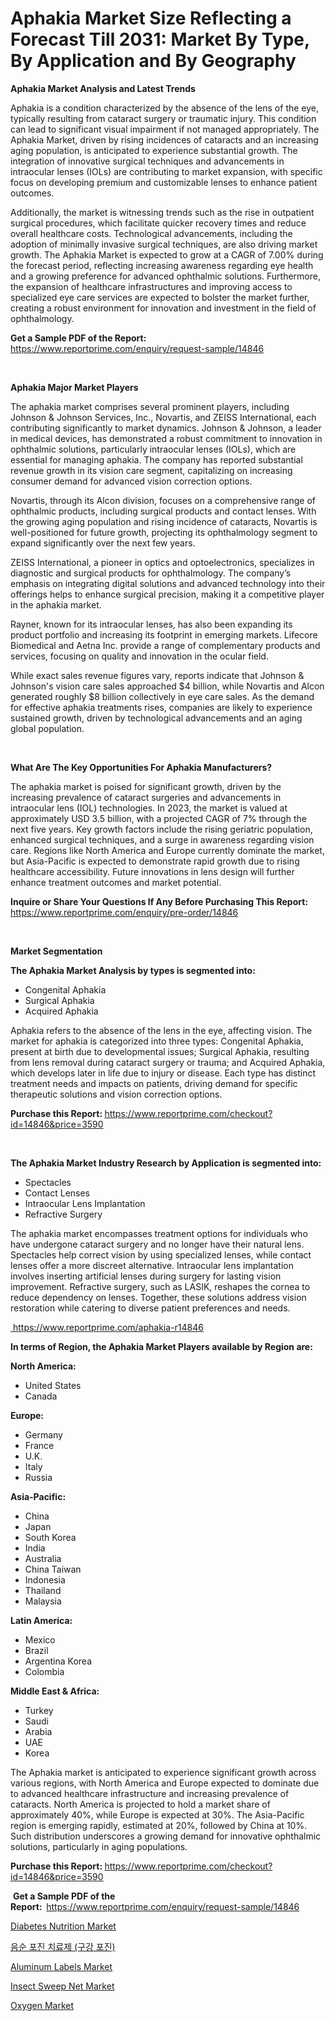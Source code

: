 <p><h1>Aphakia Market Size Reflecting a Forecast Till 2031: Market By Type, By Application and By Geography</h1></p><p><strong>Aphakia Market Analysis and Latest Trends</strong></p>
<p><p>Aphakia is a condition characterized by the absence of the lens of the eye, typically resulting from cataract surgery or traumatic injury. This condition can lead to significant visual impairment if not managed appropriately. The Aphakia Market, driven by rising incidences of cataracts and an increasing aging population, is anticipated to experience substantial growth. The integration of innovative surgical techniques and advancements in intraocular lenses (IOLs) are contributing to market expansion, with specific focus on developing premium and customizable lenses to enhance patient outcomes.</p><p>Additionally, the market is witnessing trends such as the rise in outpatient surgical procedures, which facilitate quicker recovery times and reduce overall healthcare costs. Technological advancements, including the adoption of minimally invasive surgical techniques, are also driving market growth. The Aphakia Market is expected to grow at a CAGR of 7.00% during the forecast period, reflecting increasing awareness regarding eye health and a growing preference for advanced ophthalmic solutions. Furthermore, the expansion of healthcare infrastructures and improving access to specialized eye care services are expected to bolster the market further, creating a robust environment for innovation and investment in the field of ophthalmology.</p></p>
<p><strong>Get a Sample PDF of the Report:&nbsp;</strong> <a href="https://www.reportprime.com/enquiry/request-sample/14846">https://www.reportprime.com/enquiry/request-sample/14846</a></p>
<p>&nbsp;</p>
<p><strong>Aphakia Major Market Players</strong></p>
<p><p>The aphakia market comprises several prominent players, including Johnson & Johnson Services, Inc., Novartis, and ZEISS International, each contributing significantly to market dynamics. Johnson & Johnson, a leader in medical devices, has demonstrated a robust commitment to innovation in ophthalmic solutions, particularly intraocular lenses (IOLs), which are essential for managing aphakia. The company has reported substantial revenue growth in its vision care segment, capitalizing on increasing consumer demand for advanced vision correction options.</p><p>Novartis, through its Alcon division, focuses on a comprehensive range of ophthalmic products, including surgical products and contact lenses. With the growing aging population and rising incidence of cataracts, Novartis is well-positioned for future growth, projecting its ophthalmology segment to expand significantly over the next few years.</p><p>ZEISS International, a pioneer in optics and optoelectronics, specializes in diagnostic and surgical products for ophthalmology. The company’s emphasis on integrating digital solutions and advanced technology into their offerings helps to enhance surgical precision, making it a competitive player in the aphakia market.</p><p>Rayner, known for its intraocular lenses, has also been expanding its product portfolio and increasing its footprint in emerging markets. Lifecore Biomedical and Aetna Inc. provide a range of complementary products and services, focusing on quality and innovation in the ocular field.</p><p>While exact sales revenue figures vary, reports indicate that Johnson & Johnson's vision care sales approached $4 billion, while Novartis and Alcon generated roughly $8 billion collectively in eye care sales. As the demand for effective aphakia treatments rises, companies are likely to experience sustained growth, driven by technological advancements and an aging global population.</p></p>
<p>&nbsp;</p>
<p><strong>What Are The Key Opportunities For Aphakia Manufacturers?</strong></p>
<p><p>The aphakia market is poised for significant growth, driven by the increasing prevalence of cataract surgeries and advancements in intraocular lens (IOL) technologies. In 2023, the market is valued at approximately USD 3.5 billion, with a projected CAGR of 7% through the next five years. Key growth factors include the rising geriatric population, enhanced surgical techniques, and a surge in awareness regarding vision care. Regions like North America and Europe currently dominate the market, but Asia-Pacific is expected to demonstrate rapid growth due to rising healthcare accessibility. Future innovations in lens design will further enhance treatment outcomes and market potential.</p></p>
<p><strong>Inquire or Share Your Questions If Any Before Purchasing This Report:</strong> <a href="https://www.reportprime.com/enquiry/pre-order/14846">https://www.reportprime.com/enquiry/pre-order/14846</a></p>
<p>&nbsp;</p>
<p><strong>Market Segmentation</strong></p>
<p><strong>The Aphakia Market Analysis by types is segmented into:</strong></p>
<p><ul><li>Congenital Aphakia</li><li>Surgical Aphakia</li><li>Acquired Aphakia</li></ul></p>
<p><p>Aphakia refers to the absence of the lens in the eye, affecting vision. The market for aphakia is categorized into three types: Congenital Aphakia, present at birth due to developmental issues; Surgical Aphakia, resulting from lens removal during cataract surgery or trauma; and Acquired Aphakia, which develops later in life due to injury or disease. Each type has distinct treatment needs and impacts on patients, driving demand for specific therapeutic solutions and vision correction options.</p></p>
<p><strong>Purchase this Report:&nbsp;</strong><a href="https://www.reportprime.com/checkout?id=14846&price=3590">https://www.reportprime.com/checkout?id=14846&price=3590</a></p>
<p>&nbsp;</p>
<p><strong>The Aphakia Market Industry Research by Application is segmented into:</strong></p>
<p><ul><li>Spectacles</li><li>Contact Lenses</li><li>Intraocular Lens Implantation</li><li>Refractive Surgery</li></ul></p>
<p><p>The aphakia market encompasses treatment options for individuals who have undergone cataract surgery and no longer have their natural lens. Spectacles help correct vision by using specialized lenses, while contact lenses offer a more discreet alternative. Intraocular lens implantation involves inserting artificial lenses during surgery for lasting vision improvement. Refractive surgery, such as LASIK, reshapes the cornea to reduce dependency on lenses. Together, these solutions address vision restoration while catering to diverse patient preferences and needs.</p></p>
<p><a href="https://www.reportprime.com/aphakia-r14846">&nbsp;https://www.reportprime.com/aphakia-r14846</a></p>
<p><strong>In terms of Region, the Aphakia Market Players available by Region are:</strong></p>
<p>
    <p> <strong> North America: </strong>
        <ul>
            <li>United States</li>
            <li>Canada</li>
        </ul>
        </p> 
    <p> <strong> Europe: </strong>
        <ul>
            <li>Germany</li>
            <li>France</li>
            <li>U.K.</li>
            <li>Italy</li>
            <li>Russia</li>
        </ul>
        </p> 
    <p> <strong> Asia-Pacific: </strong>
        <ul>
            <li>China</li>
            <li>Japan</li>
            <li>South Korea</li>
            <li>India</li>
            <li>Australia</li>
            <li>China Taiwan</li>
            <li>Indonesia</li>
            <li>Thailand</li>
            <li>Malaysia</li>
        </ul>
        </p> 
    <p> <strong> Latin America: </strong>
        <ul>
            <li>Mexico</li>
            <li>Brazil</li>
            <li>Argentina Korea</li>
            <li>Colombia</li>
        </ul>
        </p> 
    <p> <strong> Middle East & Africa: </strong>
        <ul>
            <li>Turkey</li>
            <li>Saudi</li>
            <li>Arabia</li>
            <li>UAE</li>
            <li>Korea</li>
        </ul>
    </p>
    </p>
<p><p>The Aphakia market is anticipated to experience significant growth across various regions, with North America and Europe expected to dominate due to advanced healthcare infrastructure and increasing prevalence of cataracts. North America is projected to hold a market share of approximately 40%, while Europe is expected at 30%. The Asia-Pacific region is emerging rapidly, estimated at 20%, followed by China at 10%. Such distribution underscores a growing demand for innovative ophthalmic solutions, particularly in aging populations.</p></p>
<p><strong>Purchase this Report: </strong><a href="https://www.reportprime.com/checkout?id=14846&price=3590">https://www.reportprime.com/checkout?id=14846&price=3590</a></p>
<p>&nbsp;<strong>Get a Sample PDF of the Report:&nbsp;&nbsp;</strong><a href="https://www.reportprime.com/enquiry/request-sample/14846">https://www.reportprime.com/enquiry/request-sample/14846</a></p>
<p><strong></strong></p>
<p><p><a href="https://github.com/GRUBBSCHARLES/Market-Research-Report-List-1/blob/main/diabetes-nutrition-market.md">Diabetes Nutrition Market</a></p><p><a href="https://medium.com/@iansanftyord09878/%EC%84%B8%EA%B3%84-drugs-for-herpes-labialis-oral-herpes-market-%EC%9D%80-2024%EC%97%90%EC%84%9C-2031%EB%A1%9C-%EC%97%B0%ED%8F%89%EA%B7%A0-%EC%A6%9D%EA%B0%80%EC%9C%A8%EC%9D%84-%EB%B3%B4%EC%9D%BC-%EA%B2%83%EC%9C%BC%EB%A1%9C-%EC%98%88%EC%83%81%EB%90%A9%EB%8B%88%EB%8B%A4-ef2b40939fec">음순 포진 치료제 (구강 포진)</a></p><p><a href="https://www.linkedin.com/pulse/comprehensive-analysis-global-aluminum-labels-market-growth-tw0if?trackingId=OD9I4cTHQMuYQmkiiV5J6Q%3D%3D">Aluminum Labels Market</a></p><p><a href="https://issuu.com/reportprime-2/docs/insect-sweep-net-market-size-2030.p_7f6fb92f9e89a5">Insect Sweep Net Market</a></p><p><a href="https://medium.com/@bernadette.james576/the-oxygen-market-research-report-provides-an-in-depth-and-up-to-date-analysis-of-the-sector-e604170e1ee0">Oxygen Market</a></p></p>